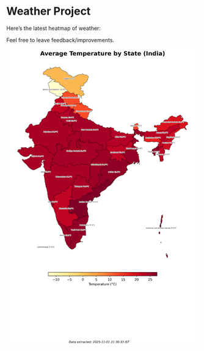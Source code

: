 # Weather Project

Here’s the latest heatmap of weather:

Feel free to leave feedback/improvements.

![India Heatmap](docs/assets/india_heatmap.png?v=062EA3)

